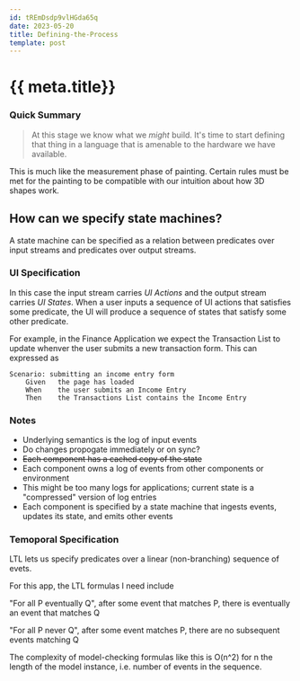 ```yaml
---
id: tREmDsdp9vlHGda65q
date: 2023-05-20
title: Defining-the-Process
template: post
---
```


# {{ meta.title}}

### Quick Summary

> At this stage we know what we *might* build. It's time to start defining that
  thing in a language that is amenable to the hardware we have available.
  
This is much like the measurement phase of painting. Certain rules must be met
for the painting to be compatible with our intuition about how 3D shapes work.
  
## How can we specify state machines?

A state machine can be specified as a relation between predicates over input
streams and predicates over output streams.

### UI Specification

In this case the input stream carries *UI Actions* and the output stream carries
*UI States*. When a user inputs a sequence of UI actions that satisfies some
predicate, the UI will produce a sequence of states that satisfy some other
predicate.

For example, in the Finance Application we expect the Transaction List to update
whenver the user submits a new transaction form. This can expressed as

```feature
Scenario: submitting an income entry form
    Given   the page has loaded
    When    the user submits an Income Entry
    Then    the Transactions List contains the Income Entry
```

### Notes

- Underlying semantics is the log of input events
- Do changes propogate immediately or on sync?
- ~~Each component has a cached copy of the state~~
- Each component owns a log of events from other components or environment
- This might be too many logs for applications; current state is a "compressed"
  version of log entries
- Each component is specified by a state machine that ingests events,
  updates its state, and emits other events
  
### Temoporal Specification

LTL lets us specify predicates over a linear (non-branching) sequence of evets.

For this app, the LTL formulas I need include

"For all P eventually Q", after some event that matches P, there is eventually an event that matches Q

"For all P never Q", after some event matches P, there are no subsequent events matching Q

The complexity of model-checking formulas like this is O(n^2) for n the length of the model instance, i.e. number of events in the sequence.
